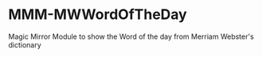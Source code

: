 # MMM-MWWordOfTheDay
Magic Mirror Module to show the Word of the day from Merriam Webster's dictionary
